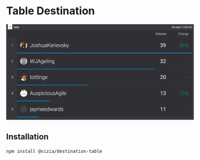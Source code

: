 # Table Destination

![Table](img/table.png)

## Installation

`npm install @vizia/destination-table`
